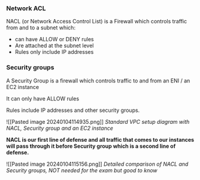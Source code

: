 ### Network ACL

NACL (or Network Access Control List) is a Firewall which controls traffic from and to a subnet which:
- can have ALLOW or DENY rules
- Are attached at the subnet level
- Rules only include IP addresses

### Security groups

A Security Group is a firewall which controls traffic to and from an ENI / an EC2 instance

It can only have ALLOW rules

Rules include IP addresses and other security groups.

![[Pasted image 20240104114935.png]]
*Standard VPC setup diagram with NACL, Security group and an EC2 instance*

**NACL is our first line of defense and all traffic that comes to our instances will pass through it before Security group which is a second line of defense.**


![[Pasted image 20240104115156.png]]
*Detailed comparison of NACL and Security groups, NOT needed for the exam but good to know*